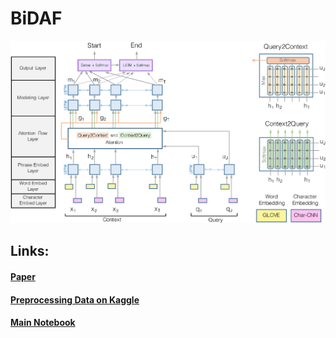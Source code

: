 # BiDAF

![Модель](/pics/bidaf.png)

## Links:
#### [Paper](https://arxiv.org/abs/1611.01603v6)
#### [Preprocessing Data on Kaggle](https://www.kaggle.com/code/rudenkoilya/bidaf-preprocessing/notebook)
#### [Main Notebook](https://www.kaggle.com/code/rudenkoilya/bidaf/notebook)

